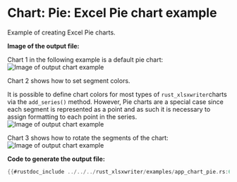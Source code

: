 # Chart: Pie: Excel Pie chart example

Example of creating Excel Pie charts.


**Image of the output file:**

Chart 1 in the following example is a default pie chart:
![Image of output chart example](../../images/chart_pie1.png)

Chart 2 shows how to set segment colors.

It is possible to define chart colors for most types of `rust_xlsxwriter`charts via
the `add_series()` method. However, Pie charts are a special case since each
segment is represented as a point and as such it is necessary to assign
formatting to each point in the series.
![Image of output chart example](../../images/chart_pie2.png)

Chart 3 shows how to rotate the segments of the chart:
![Image of output chart example](../../images/chart_pie3.png)

**Code to generate the output file:**

```rust
{{#rustdoc_include ../../../rust_xlsxwriter/examples/app_chart_pie.rs:6:}}
```